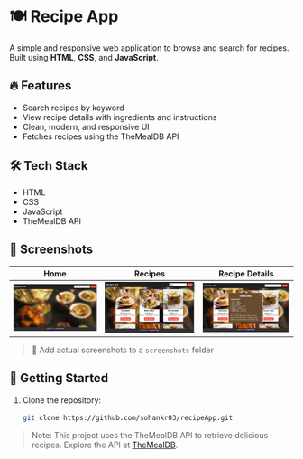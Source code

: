 # 🍽️ Recipe App

A simple and responsive web application to browse and search for recipes. Built using **HTML**, **CSS**, and **JavaScript**.

## 🔥 Features

- Search recipes by keyword
- View recipe details with ingredients and instructions
- Clean, modern, and responsive UI
- Fetches recipes using the TheMealDB API

## 🛠️ Tech Stack

- HTML
- CSS
- JavaScript
- TheMealDB API

## 📸 Screenshots

| Home | Recipes | Recipe Details |
|------|---------|----------------|
| ![Home](home.png) | ![Recipes](Recipes.png) | ![Details](Recipie_Details.png) |

> 📌 Add actual screenshots to a `screenshots` folder

## 🚀 Getting Started

1. Clone the repository:
   ```bash
   git clone https://github.com/sohankr03/recipeApp.git
   ```

> Note: This project uses the TheMealDB API to retrieve delicious recipes. Explore the API at [TheMealDB](https://www.themealdb.com/).
